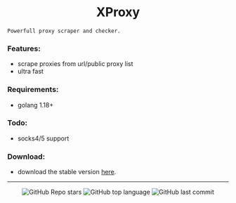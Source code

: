<h1 align="center">XProxy</h1>

`Powerfull proxy scraper and checker.`

### Features:
- scrape proxies from url/public proxy list
- ultra fast

### Requirements:
- golang 1.18+

### Todo:
- socks4/5 support

### Download:
- download the stable version [here](https://github.com/Its-Vichy/XProxy/releases/tag/stable).
---

<p align="center">
    <img alt="GitHub Repo stars" src="https://img.shields.io/github/stars/Its-Vichy/XProxy?style=for-the-badge&logo=stylelint&color=black">
    <img alt="GitHub top language" src="https://img.shields.io/github/languages/top/Its-Vichy/XProxy?style=for-the-badge&logo=stylelint&color=black">
    <img alt="GitHub last commit" src="https://img.shields.io/github/last-commit/Its-Vichy/XProxy?style=for-the-badge&logo=stylelint&color=black">
</p>